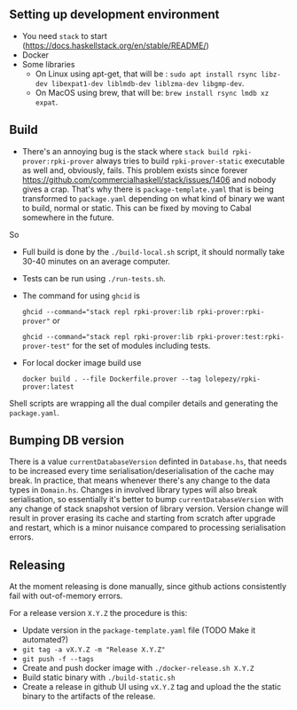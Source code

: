 
## Setting up development environment

- You need `stack` to start (https://docs.haskellstack.org/en/stable/README/)
- Docker
- Some libraries
    * On Linux using apt-get, that will be : `sudo apt install rsync libz-dev libexpat1-dev liblmdb-dev liblzma-dev libgmp-dev`.
    * On MacOS using brew, that will be: `brew install rsync lmdb xz expat`.

## Build

- There's an annoying bug is the stack where `stack build rpki-prover:rpki-prover` always tries to build `rpki-prover-static` executable as well and, obviously, fails. This problem exists since forever
https://github.com/commercialhaskell/stack/issues/1406 and nobody gives a crap. That's why there is `package-template.yaml` that is being transformed to `package.yaml` depending on what kind of binary we want to build, normal or static. This can be fixed by moving to Cabal somewhere in the future.

So
- Full build is done by the `./build-local.sh` script, it should normally take 30-40 minutes on an average computer.
- Tests can be run using `./run-tests.sh`.
- The command for using `ghcid` is 

    ```ghcid --command="stack repl rpki-prover:lib rpki-prover:rpki-prover"``` 
or 

     ```ghcid --command="stack repl rpki-prover:lib rpki-prover:test:rpki-prover-test"```  for the set of modules including tests.

- For local docker image build use 

     ```docker build . --file Dockerfile.prover --tag lolepezy/rpki-prover:latest```

Shell scripts are wrapping all the dual compiler details and generating the `package.yaml`.

## Bumping DB version

There is a value `currentDatabaseVersion` definted in `Database.hs`, that needs to be increased every time serialisation/deserialisation of the cache may break. In practice, that means whenever there's any change to the data types in `Domain.hs`. Changes in involved library types will also break serialisation, so essentially it's better to bump `currentDatabaseVersion` with any change of stack snapshot version of library version. Version change will result in prover erasing its cache and starting from scratch after upgrade and restart, which is a minor nuisance compared to processing serialisation errors.

## Releasing

At the moment releasing is done manually, since github actions consistently fail with out-of-memory errors.

For a release version `X.Y.Z` the procedure is this:

- Update version in the `package-template.yaml` file (TODO Make it automated?)
- `git tag -a vX.Y.Z -m "Release X.Y.Z"`
- `git push -f --tags`
- Create and push docker image with `./docker-release.sh X.Y.Z`
- Build static binary with `./build-static.sh`
- Create a release in github UI using `vX.Y.Z` tag and upload the the static binary to the artifacts of the release.
